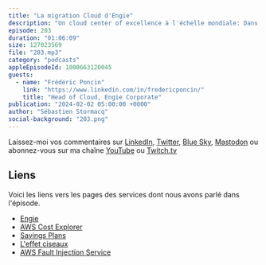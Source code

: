 ```yaml
---
title: "La migration Cloud d'Engie"
description: "Un cloud center of excellence à l'échelle mondiale: Dans cet épisode, plongez dans les méandres de la migration vers le cloud d'Engie, une entreprise présente dans une trentaine de pays. Remontant à 2016, nous explorons l'approche méthodique qu'Engie a adoptée pour amorcer ses premiers projets de migration. Découvrez comment la mise en place d'une cellule d'architecture au niveau groupe a été cruciale, dévoilant les intrications de la sélection des premières briques de services.\nNous examinons ensuite la mise en œuvre du Cloud Center of Excellence, ainsi que le modèle de délégation instauré. Ce modèle permet aux différentes divisions de l'entreprise d'innover tout en bénéficiant d'un système de contrôle et de référence, catalysant ainsi l'adoption interne du cloud. Plongez dans les détails des domaines délégués et centralisés, incluant des aspects cruciaux tels que le réseau, la gestion des identités, l'achat de saving plans, et bien d'autres.\nUne immersion technique fascinante dans le parcours de migration vers le cloud d'une entreprise mondiale, cet épisode du AWS Podcast en Francais offre des insights concrets pour les professionnels du domaine."
episode: 203
duration: "01:06:09"
size: 127023569
file: "203.mp3"
category: "podcasts"
appleEpisodeId: 1000663120045
guests:
  - name: "Frédéric Poncin"
    link: "https://www.linkedin.com/in/fredericponcin/"
    title: "Head of Cloud, Engie Corporate"
publication: "2024-02-02 05:00:00 +0000"
author: "Sébastien Stormacq"
social-background: "203.png"
---
```


Laissez-moi vos commentaires sur [LinkedIn](https://www.linkedin.com/in/sebastienstormacq/), [Twitter](https://twitter.com/sebsto), [Blue Sky](https://bsky.app/profile/sebsto.bsky.social), [Mastodon](https://awscommunity.social/@sebsto) ou abonnez-vous sur ma chaîne [YouTube](https://www.youtube.com/sebsto) ou [Twitch.tv](https://www.twitch.tv/sebAWS)

## Liens

Voici les liens vers les pages des services dont nous avons parlé dans l'épisode.

- [Engie](https://www.engie.com)
- [AWS Cost Explorer](https://aws.amazon.com/aws-cost-management/aws-cost-explorer/)
- [Savings Plans](https://aws.amazon.com/savingsplans/)
- [L'effet ciseaux](https://fr.wikipedia.org/wiki/Effet_ciseaux)
- [AWS Fault Injection Service](https://aws.amazon.com/fis/)
